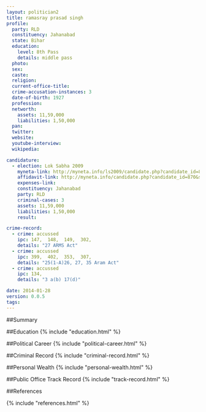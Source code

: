 ```yaml
---
layout: politician2
title: ramasray prasad singh
profile: 
  party: RLD
  constituency: Jahanabad
  state: Bihar
  education: 
    level: 8th Pass
    details: middle pass
  photo: 
  sex: 
  caste: 
  religion: 
  current-office-title: 
  crime-accusation-instances: 3
  date-of-birth: 1927
  profession: 
  networth: 
    assets: 11,59,000
    liabilities: 1,50,000
  pan: 
  twitter: 
  website: 
  youtube-interview: 
  wikipedia: 

candidature: 
  - election: Lok Sabha 2009
    myneta-link: http://myneta.info/ls2009/candidate.php?candidate_id=870
    affidavit-link: http://myneta.info/candidate.php?candidate_id=870&scan=original
    expenses-link: 
    constituency: Jahanabad 
    party: RLD
    criminal-cases: 3
    assets: 11,59,000
    liabilities: 1,50,000
    result:  

crime-record: 
  - crime: accussed
    ipc: 147,  148,  149,  302,
    details: "27 ARMS Act" 
  - crime: accussed
    ipc: 399,  402,  353,  307,
    details: "25(1-A)26, 27, 35 Aram Act" 
  - crime: accussed
    ipc: 134,
    details: "3 a(b) 17(d)" 

date: 2014-01-28
version: 0.0.5
tags: 
---
```

##Summary


##Education
{% include "education.html" %}


##Political Career
{% include "political-career.html" %}


##Criminal Record
{% include "criminal-record.html" %}


##Personal Wealth
{% include "personal-wealth.html" %}


##Public Office Track Record
{% include "track-record.html" %}


##References


{% include "references.html" %}